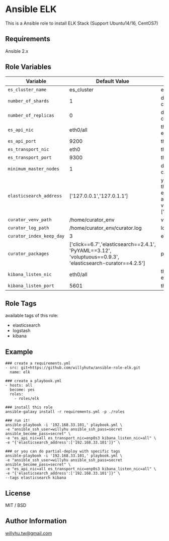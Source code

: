 # Ansible ELK

This is a Ansible role to install ELK Stack (Support Ubuntu14/16, CentOS7)

## Requirements

Ansible 2.x

## Role Variables

|Variable|Default Value|Description|
|---|---|---|
```es_cluster_name```|es_cluster|elasticsearch cluster name.
```number_of_shards```|1|depends on how many of your cluster node.
```number_of_replicas```|0|depends on how many of your cluster node.
```es_api_nic```|eth0/all|the nic of api listen address. if enter 'all', listen 0.0.0.0
```es_api_port```|9200|the api listen port.
```es_transport_nic```|eth0|the nic of transport listen address.
```es_transport_port```|9300|the transport listen port.
```minimum_master_nodes```|1|depends on how many of your cluster node.
```elasticsearch_address```|['127.0.0.1','127.0.1.1']|you must replace this value, enter the listen address of each elasticsear node. or pass to ansible-playbook as extra variable: {'elasticsearch_address':['10.89.155.78','10.89.155.79']}.
```curator_venv_path```|/home/curator_env|virtualenv path for curator.
```curator_log_path```|/home/curator_env/curator.log|log path for curator.
```curator_index_keep_day```|3|elasticsearch index keep days.
```curator_packages```|['click==6.7','elasticsearch==2.4.1', 'PyYAML==3.12', 'voluptuous==0.9.3', 'elasticsearch-curator==4.2.5']|package lists for curator.
```kibana_listen_nic```|eth0/all|the nic of kibana listen address. if enter 'all', listen 0.0.0.0
```kibana_listen_port```|5601|the kibana listen port.

## Role Tags

available tags of this role:
 - elasticsearch
 - logstash
 - kibana

## Example
```
### create a requirements.yml
- src: git+https://github.com/willyhutw/ansible-role-elk.git
  name: elk

### create a playbook.yml
- hosts: all
  become: yes
  roles:
    - roles/elk

### install this role
ansible-galaxy install -r requirements.yml -p ./roles

### run it!
ansible-playbook -i '192.168.33.101,' playbook.yml \
-e "ansible_ssh_user=willyhu ansible_ssh_pass=secret ansible_become_pass=secret" \
-e "es_api_nic=all es_transport_nic=enp0s3 kibana_listen_nic=all" \
-e "{'elasticsearch_address':['192.168.33.101']}" \

### or you can do partial-deploy with specific tags
ansible-playbook -i '192.168.33.101,' playbook.yml \
-e "ansible_ssh_user=willyhu ansible_ssh_pass=secret ansible_become_pass=secret" \
-e "es_api_nic=all es_transport_nic=enp0s3 kibana_listen_nic=all" \
-e "{'elasticsearch_address':['192.168.33.101']}" \
--tags elasticsearch kibana
```

## License

MIT / BSD

## Author Information

willyhu.tw@gmail.com
